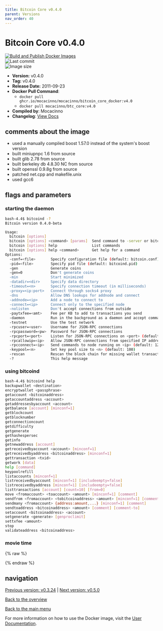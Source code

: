 ```yaml
---
title: Bitcoin Core v0.4.0
parent: Versions
nav_order: 40
---
```


# Bitcoin Core v0.4.0

[![Build and Publish Docker Images](https://github.com/mocacinno/bitcoin_core_docker/actions/workflows/build-and-publish.yml/badge.svg?branch=v4.0)](https://github.com/mocacinno/bitcoin_core_docker/actions/workflows/build-and-publish.yml)  
![Last commit](https://badgen.net/github/last-commit/mocacinno/bitcoin_core_docker/v4.0)  
![Image size](https://badgen.net/docker/size/mocacinno/btc_core/v4.0?color=green)  

- **Version:** v0.4.0
- **Tag:** v0.4.0
- **Release Date:** 2011-09-23
- **Docker Pull Command**:
  - `docker pull ghcr.io/mocacinno/mocacinno/bitcoin_core_docker:v4.0`
  - `docker pull mocacinno/btc_core:v4.0`
- **Compiled by**: Mocacinno
- **Changelog**: [View Docs](https://github.com/bitcoin/bitcoin/tree/v0.4.0/doc)

## comments about the image

- used a manually compiled boost 1.57.0 instead of the system's boost version
- built miniupnpc 1.6 from source
- built glib 2.78 from source
- built berkeley db 4.8.30 NC from source
- built openssl 0.9.8g from source
- patched net.cpp and makefile.unix
- used gcc6

## flags and parameters

### starting the daemon

```bash
bash-4.4$ bitcoind -?
Bitcoin version 0.4.0-beta

Usage:
  bitcoin [options]
  bitcoin [options] <command> [params]  Send command to -server or bitcoind
  bitcoin [options] help                List commands
  bitcoin [options] help <command>      Get help for a command
Options:
  -conf=<file>       Specify configuration file (default: bitcoin.conf)
  -pid=<file>        Specify pid file (default: bitcoind.pid)
  -gen               Generate coins
  -gen=0             Don't generate coins
  -min               Start minimized
  -datadir=<dir>     Specify data directory
  -timeout=<n>       Specify connection timeout (in milliseconds)
  -proxy=<ip:port>   Connect through socks4 proxy
  -dns               Allow DNS lookups for addnode and connect
  -addnode=<ip>      Add a node to connect to
  -connect=<ip>      Connect only to the specified node
  -nolisten          Don't accept connections from outside
  -paytxfee=<amt>    Fee per KB to add to transactions you send
  -daemon            Run in the background as a daemon and accept commands
  -testnet           Use the test network
  -rpcuser=<user>    Username for JSON-RPC connections
  -rpcpassword=<pw>  Password for JSON-RPC connections
  -rpcport=<port>    Listen for JSON-RPC connections on <port> (default: 8332)
  -rpcallowip=<ip>   Allow JSON-RPC connections from specified IP address
  -rpcconnect=<ip>   Send commands to node running on <ip> (default: 127.0.0.1)
  -keypool=<n>       Set key pool size to <n> (default: 100)
  -rescan            Rescan the block chain for missing wallet transactions
  -?                 This help message
```

### using bitcoind

```bash
bash-4.4$ bitcoind help
backupwallet <destination>
encryptwallet <passphrase>
getaccount <bitcoinaddress>
getaccountaddress <account>
getaddressesbyaccount <account>
getbalance [account] [minconf=1]
getblockcount
getblocknumber
getconnectioncount
getdifficulty
getgenerate
gethashespersec
getinfo
getnewaddress [account]
getreceivedbyaccount <account> [minconf=1]
getreceivedbyaddress <bitcoinaddress> [minconf=1]
gettransaction <txid>
getwork [data]
help [command]
keypoolrefill
listaccounts [minconf=1]
listreceivedbyaccount [minconf=1] [includeempty=false]
listreceivedbyaddress [minconf=1] [includeempty=false]
listtransactions [account] [count=10] [from=0]
move <fromaccount> <toaccount> <amount> [minconf=1] [comment]
sendfrom <fromaccount> <tobitcoinaddress> <amount> [minconf=1] [comment] [comment-to]
sendmany <fromaccount> {address:amount,...} [minconf=1] [comment]
sendtoaddress <bitcoinaddress> <amount> [comment] [comment-to]
setaccount <bitcoinaddress> <account>
setgenerate <generate> [genproclimit]
settxfee <amount>
stop
validateaddress <bitcoinaddress>
```

### movie time

{% raw %}
<link rel="stylesheet" href="https://mocacinno.com/asciinema-player.css">
   <div id="fullnode"></div>
   <script src="https://mocacinno.com/asciinema-player.min.js"></script>
   <script>
      AsciinemaPlayer.create('./casts/v0.4.0.cast', document.getElementById('fullnode'));
   </script>
{% endraw %}

## navigation

[Previous version: v0.3.24](./v3.24.md) | [Next version: v0.5.0](./v5.0.md)

[Back to the overview](./Readme.md)

[Back to the main menu](../Readme.md)

For more information on how to use the Docker image, visit the [User Documentation](../userdocs/Readme.md).

